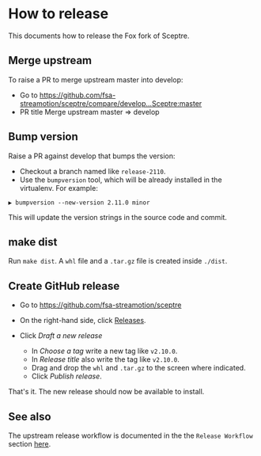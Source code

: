 # How to release

This documents how to release the Fox fork of Sceptre.

## Merge upstream

To raise a PR to merge upstream master into develop:

- Go to https://github.com/fsa-streamotion/sceptre/compare/develop...Sceptre:master
- PR title Merge upstream master => develop

## Bump version

Raise a PR against develop that bumps the version:

- Checkout a branch named like `release-2110`.
- Use the `bumpversion` tool, which will be already installed in the virtualenv. For example:

```text
▶ bumpversion --new-version 2.11.0 minor
```

This will update the version strings in the source code and commit.

## make dist

Run `make dist`. A `whl` file and a `.tar.gz` file is created inside `./dist`.

## Create GitHub release

- Go to https://github.com/fsa-streamotion/sceptre

- On the right-hand side, click [Releases](https://github.com/fsa-streamotion/sceptre/releases).

- Click *Draft a new release*

    * In *Choose a tag* write a new tag like `v2.10.0`.
    * In *Release title* also write the tag like `v2.10.0`.
    * Drag and drop the `whl` and `.tar.gz` to the screen where indicated.
    * Click *Publish release*.

That's it. The new release should now be available to install.

## See also

The upstream release workflow is documented in the the `Release Workflow` section [here](https://github.com/fsa-streamotion/sceptre/blob/02f6021589cd486868cf52bf9818e3afbd265fe6/.circleci/README.md#release-workflow).

